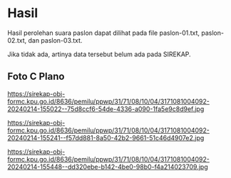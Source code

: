 # Hasil

Hasil perolehan suara paslon dapat dilihat pada file paslon-01.txt, paslon-02.txt, dan paslon-03.txt.

Jika tidak ada, artinya data tersebut belum ada pada SIREKAP.

## Foto C Plano

https://sirekap-obj-formc.kpu.go.id/8636/pemilu/ppwp/31/71/08/10/04/3171081004092-20240214-155022--75d8ccf6-54de-4336-a090-1fa5e9c8d9ef.jpg

https://sirekap-obj-formc.kpu.go.id/8636/pemilu/ppwp/31/71/08/10/04/3171081004092-20240214-155241--f57dd881-8a50-42b2-9661-51c46d4907e2.jpg

https://sirekap-obj-formc.kpu.go.id/8636/pemilu/ppwp/31/71/08/10/04/3171081004092-20240214-155448--dd320ebe-b142-4be0-98b0-f4a214023709.jpg
